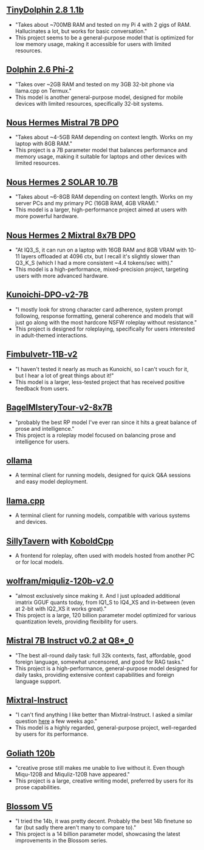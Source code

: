 ## [TinyDolphin 2.8 1.1b](https://huggingface.co/Crataco/TinyDolphin-2.8-1.1b-imatrix-GGUF)

- "Takes about ~700MB RAM and tested on my Pi 4 with 2 gigs of RAM. Hallucinates a lot, but works for basic conversation."
- This project seems to be a general-purpose model that is optimized for low memory usage, making it accessible for users with limited resources.

## [Dolphin 2.6 Phi-2](https://huggingface.co/TheBloke/dolphin-2_6-phi-2-GGUF)

- "Takes over ~2GB RAM and tested on my 3GB 32-bit phone via llama.cpp on Termux."
- This model is another general-purpose model, designed for mobile devices with limited resources, specifically 32-bit systems.

## [Nous Hermes Mistral 7B DPO](https://huggingface.co/Crataco/Nous-Hermes-2-Mistral-7B-DPO-imatrix-GGUF)

- "Takes about ~4-5GB RAM depending on context length. Works on my laptop with 8GB RAM."
- This project is a 7B parameter model that balances performance and memory usage, making it suitable for laptops and other devices with limited resources.

## [Nous Hermes 2 SOLAR 10.7B](https://huggingface.co/TheBloke/Nous-Hermes-2-SOLAR-10.7B-GGUF)

- "Takes about ~6-8GB RAM depending on context length. Works on my server PCs and my primary PC (16GB RAM, 4GB VRAM)."
- This model is a larger, high-performance project aimed at users with more powerful hardware.

## [Nous Hermes 2 Mixtral 8x7B DPO](https://huggingface.co/mradermacher/Nous-Hermes-2-Mixtral-8x7B-DPO-i1-GGUF)

- "At IQ3_S, it can run on a laptop with 16GB RAM and 8GB VRAM with 10-11 layers offloaded at 4096 ctx, but I recall it's slightly slower than Q3_K_S (which I had a more consistent ~4.4 tokens/sec with)."
- This model is a high-performance, mixed-precision project, targeting users with more advanced hardware.

## [Kunoichi-DPO-v2-7B](https://huggingface.co/brittlewis12/Kunoichi-DPO-v2-7B-GGUF)

- "I mostly look for strong character card adherence, system prompt following, response formatting, general coherence and models that will just go along with the most hardcore NSFW roleplay without resistance."
- This project is designed for roleplaying, specifically for users interested in adult-themed interactions.

## [Fimbulvetr-11B-v2](https://huggingface.co/mradermacher/Fimbulvetr-11B-v2-i1-GGUF)

- "I haven't tested it nearly as much as Kunoichi, so I can't vouch for it, but I hear a lot of great things about it!"
- This model is a larger, less-tested project that has received positive feedback from users.

## [BagelMIsteryTour-v2-8x7B](https://huggingface.co/ycros/BagelMIsteryTour-v2-8x7B-GGUF)

- "probably the best RP model I've ever ran since it hits a great balance of prose and intelligence."
- This project is a roleplay model focused on balancing prose and intelligence for users.

## [ollama](https://github.com/ollama/ollama)

- A terminal client for running models, designed for quick Q&A sessions and easy model deployment.

## [llama.cpp](https://github.com/ggerganov/llama.cpp)

- A terminal client for running models, compatible with various systems and devices.

## [SillyTavern](https://github.com/SillyTavern/SillyTavern) with [KoboldCpp](https://github.com/LostRuins/koboldcpp)

- A frontend for roleplay, often used with models hosted from another PC or for local models.

## [wolfram/miquliz-120b-v2.0](https://huggingface.co/wolfram/miquliz-120b-v2.0)

- "almost exclusively since making it. And I just uploaded additional imatrix GGUF quants today, from IQ1_S to IQ4_XS and in-between (even at 2-bit with IQ2_XS it works great)."
- This project is a large, 120 billion parameter model optimized for various quantization levels, providing flexibility for users.

## [Mistral 7B Instruct v0.2 at Q8\*\_0](https://huggingface.co/TheBloke/Nous-Hermes-2-Mixtral-8x7B-DPO-i1-GGUF)

- "The best all-round daily task: full 32k contexts, fast, affordable, good foreign language, somewhat uncensored, and good for RAG tasks."
- This project is a high-performance, general-purpose model designed for daily tasks, providing extensive context capabilities and foreign language support.

## [Mixtral-Instruct](https://huggingface.co/TheBloke/Nous-Hermes-2-Mixtral-8x7B-DPO-i1-GGUF)

- "I can't find anything I like better than Mixtral-Instruct. I asked a similar question [here](https://www.reddit.com/r/LocalLLaMA/comments/1b9e47s/favorite_mixtral_variant/?utm_source=share&utm_medium=mweb3x&utm_name=mweb3xcss&utm_term=1&utm_content=share_button) a few weeks ago."
- This model is a highly regarded, general-purpose project, well-regarded by users for its performance.

## [Goliath 120b](https://huggingface.co/mradermacher/goliath-120b-gguf)

- "creative prose still makes me unable to live without it. Even though Miqu-120B and Miquliz-120B have appeared."
- This project is a large, creative writing model, preferred by users for its prose capabilities.

## [Blossom V5](https://huggingface.co/TheBloke/Nous-Hermes-2-Mixtral-8x7B-DPO-i1-GGUF)

- "I tried the 14b, it was pretty decent. Probably the best 14b finetune so far (but sadly there aren't many to compare to)."
- This project is a 14 billion parameter model, showcasing the latest improvements in the Blossom series.

